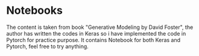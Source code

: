 # **Notebooks**

The content is taken from book "Generative Modeling by David Foster", the author has written the codes in Keras 
so i have implemented the code in Pytorch for practice purpose. It contains Notebook for both Keras and Pytorch, 
feel free to try anything.
